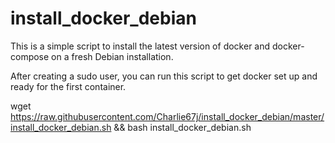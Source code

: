 # install_docker_debian

This is a simple script to install the latest version of docker and docker-compose on a fresh Debian installation.

After creating a sudo user, you can run this script to get docker set up and ready for the first container. 

wget https://raw.githubusercontent.com/Charlie67j/install_docker_debian/master/install_docker_debian.sh && bash install_docker_debian.sh
